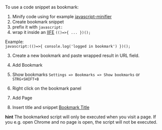 

To use a code snippet as bookmark:
1. Minify code using for example [javascript-minifier](https://javascript-minifier.com/)
2. Create bookmark snippet
  1. prefix it with `javascript:`
  2. wrap it inside an [IIFE](https://developer.mozilla.org/de/docs/Glossary/IIFE) `(()=>{ ... })();`
  
Example:  
`javascript:(()=>{ console.log('logged in bookmark') })();`

3. Create a new bookmark and paste wrapped result in URL field.

4. Add Bookmark
  1. Show bookmarks 
  `Settings => Bookmarks => Show bookmarks` or `STRG+SHIFT+B`
  2. Right click on the bookmark panel
  3. Add Page
  4. Insert title and snippet
  [Bookmark Title](./images/bookmarks-edit.png)


**hint**
The bookmarked script will only be executed when you visit a page. If you e.g. open
Chrome and no page is open, the script will not be executed.
